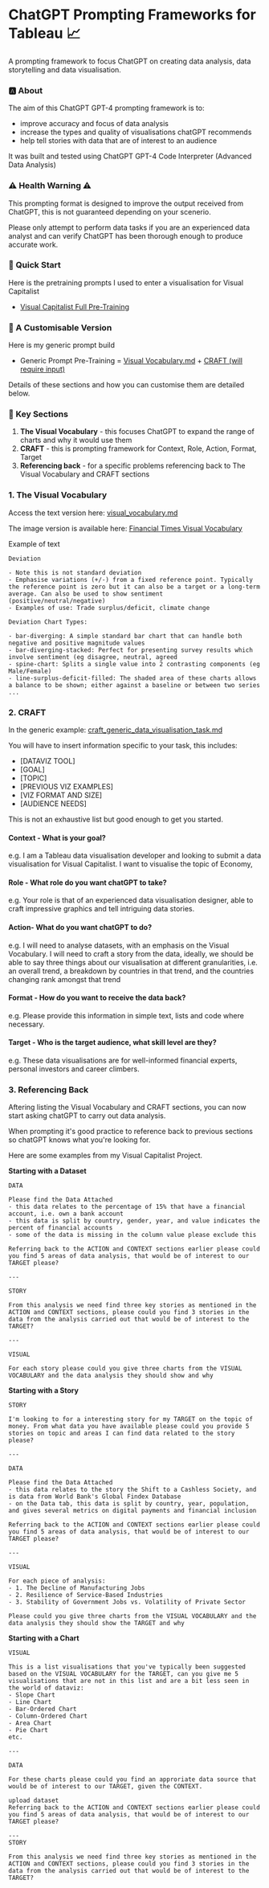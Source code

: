 # ChatGPT Prompting Frameworks for Tableau 📈
A prompting framework to focus ChatGPT on creating data analysis, data storytelling and data visualisation. 
<br>

### :a: About

The aim of this ChatGPT GPT-4 prompting framework is to:
- improve accuracy and focus of data analysis
- increase the types and quality of visualisations chatGPT recommends
- help tell stories with data that are of interest to an audience 

It was built and tested using ChatGPT GPT-4 Code Interpreter (Advanced Data Analysis)

### ⚠️ Health Warning ⚠️

This prompting format is designed to improve the output received from ChatGPT, this is not guaranteed depending on your scenerio. 

Please only attempt to perform data tasks if you are an experienced data analyst and can verify ChatGPT has been thorough enough to produce accurate work. 

### 🔌 Quick Start

Here is the pretraining prompts I used to enter a visualisation for Visual Capitalist

- [Visual Capitalist Full Pre-Training](visual_capitalist_pretraining.md)

### 🔨 A Customisable Version

Here is my generic prompt build

- Generic Prompt Pre-Training = [Visual Vocabulary.md](visual_vocabulary.md) + [CRAFT (will require input)](craft_generic_data_visualisation_task.md)

Details of these sections and how you can customise them are detailed below.

### 🔑 Key Sections 

1. **The Visual Vocabulary** - this focuses ChatGPT to expand the range of charts and why it would use them
2. **CRAFT** - this is prompting framework for Context, Role, Action, Format, Target
3. **Referencing back** - for a specific problems referencing back to The Visual Vocabulary and CRAFT sections

### 1. The Visual Vocabulary

Access the text version here: [visual_vocabulary.md](visual_vocabulary.md)

The image version is available here: [Financial Times Visual Vocabulary](https://github.com/Financial-Times/chart-doctor/blob/main/visual-vocabulary/Visual-vocabulary-en.pdf)


Example of text
```
Deviation

- Note this is not standard deviation
- Emphasise variations (+/-) from a fixed reference point. Typically the reference point is zero but it can also be a target or a long-term average. Can also be used to show sentiment (positive/neutral/negative)
- Examples of use: Trade surplus/deficit, climate change

Deviation Chart Types:

- bar-diverging: A simple standard bar chart that can handle both negative and positive magnitude values
- bar-diverging-stacked: Perfect for presenting survey results which involve sentiment (eg disagree, neutral, agreed
- spine-chart: Splits a single value into 2 contrasting components (eg Male/Female)
- line-surplus-deficit-filled: The shaded area of these charts allows a balance to be shown; either against a baseline or between two series
...
```

### 2. CRAFT

In the generic example: [craft_generic_data_visualisation_task.md](craft_generic_data_visualisation_task.md)

You will have to insert information specific to your task, this includes:

- [DATAVIZ TOOL]
- [GOAL]
- [TOPIC]
- [PREVIOUS VIZ EXAMPLES]
- [VIZ FORMAT AND SIZE]
- [AUDIENCE NEEDS]

This is not an exhaustive list but good enough to get you started.

#### Context - What is your goal?

e.g. I am a Tableau data visualisation developer and looking to submit a data visualisation for Visual Capitalist. I want to visualise the topic of Economy,

#### Role - What role do you want chatGPT to take?

e.g. Your role is that of an experienced data visualisation designer, able to craft impressive graphics and tell intriguing data stories.

#### Action- What do you want chatGPT to do? 

e.g. I will need to analyse datasets, with an emphasis on the Visual Vocabulary. I will need to craft a story from the data, ideally, we should be able to say three things about our visualisation at different granularities, i.e. an overall trend, a breakdown by countries in that trend, and the countries changing rank amongst that trend 

#### Format - How do you want to receive the data back? 

e.g. Please provide this information in simple text, lists and code where necessary. 

#### Target - Who is the target audience, what skill level are they? 

e.g. These data visualisations are for well-informed financial experts, personal investors and career climbers.  


### 3. Referencing Back 

Aftering listing the Visual Vocabulary and CRAFT sections, you can now start asking chatGPT to carry out data analysis. 

When prompting it's good practice to reference back to previous sections so chatGPT knows what you're looking for.

Here are some examples from my Visual Capitalist Project.

**Starting with a Dataset**
```
DATA

Please find the Data Attached
- this data relates to the percentage of 15% that have a financial account, i.e. own a bank account
- this data is split by country, gender, year, and value indicates the percent of financial accounts
- some of the data is missing in the column value please exclude this

Referring back to the ACTION and CONTEXT sections earlier please could you find 5 areas of data analysis, that would be of interest to our TARGET please?

---

STORY

From this analysis we need find three key stories as mentioned in the ACTION and CONTEXT sections, please could you find 3 stories in the data from the analysis carried out that would be of interest to the TARGET?

---

VISUAL 

For each story please could you give three charts from the VISUAL VOCABULARY and the data analysis they should show and why
```

**Starting with a Story**
```
STORY

I'm looking to for a interesting story for my TARGET on the topic of money. From what data you have available please could you provide 5 stories on topic and areas I can find data related to the story please?

---

DATA

Please find the Data Attached
- this data relates to the story the Shift to a Cashless Society, and is data from World Bank's Global Findex Database
- on the Data tab, this data is split by country, year, population, and gives several metrics on digital payments and financial inclusion

Referring back to the ACTION and CONTEXT sections earlier please could you find 5 areas of data analysis, that would be of interest to our TARGET please?

---

VISUAL 

For each piece of analysis:
- 1. The Decline of Manufacturing Jobs
- 2. Resilience of Service-Based Industries
- 3. Stability of Government Jobs vs. Volatility of Private Sector

Please could you give three charts from the VISUAL VOCABULARY and the data analysis they should show the TARGET and why

```

 **Starting with a Chart**
```
VISUAL

This is a list visualisations that you've typically been suggested based on the VISUAL VOCABULARY for the TARGET, can you give me 5 visualisations that are not in this list and are a bit less seen in the world of dataviz:
- Slope Chart
- Line Chart
- Bar-Ordered Chart
- Column-Ordered Chart
- Area Chart
- Pie Chart
etc.

---

DATA

For these charts please could you find an approriate data source that would be of interest to our TARGET, given the CONTEXT. 

upload dataset
Referring back to the ACTION and CONTEXT sections earlier please could you find 5 areas of data analysis, that would be of interest to our TARGET please?

---
STORY

From this analysis we need find three key stories as mentioned in the ACTION and CONTEXT sections, please could you find 3 stories in the data from the analysis carried out that would be of interest to the TARGET?


```

